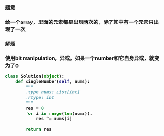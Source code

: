<h3>题意<h3>
<p>给一个array，里面的元素都是出现两次的，除了其中有一个元素只出现了一次<p>

<h3>解题<h3>
<p>使用bit manipulation，异或。如果一个number和它自身异或，就变为了0<p>


```python
class Solution(object):
    def singleNumber(self, nums):
        """
        :type nums: List[int]
        :rtype: int
        """
        res = 0
        for i in range(len(nums)):
            res ^= nums[i]

        return res
```
